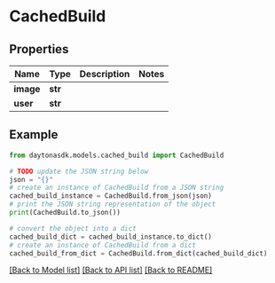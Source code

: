 # CachedBuild


## Properties

Name | Type | Description | Notes
------------ | ------------- | ------------- | -------------
**image** | **str** |  | 
**user** | **str** |  | 

## Example

```python
from daytonasdk.models.cached_build import CachedBuild

# TODO update the JSON string below
json = "{}"
# create an instance of CachedBuild from a JSON string
cached_build_instance = CachedBuild.from_json(json)
# print the JSON string representation of the object
print(CachedBuild.to_json())

# convert the object into a dict
cached_build_dict = cached_build_instance.to_dict()
# create an instance of CachedBuild from a dict
cached_build_from_dict = CachedBuild.from_dict(cached_build_dict)
```
[[Back to Model list]](../README.md#documentation-for-models) [[Back to API list]](../README.md#documentation-for-api-endpoints) [[Back to README]](../README.md)


